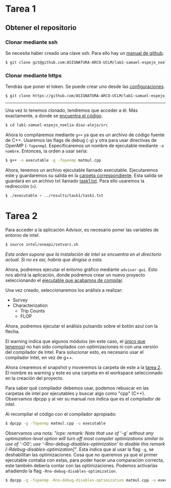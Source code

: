 # Tarea 1

## Obtener el repositorio

### Clonar mediante ssh

Se necesita haber creado una clave ssh.
Para ello hay un [manual de github](https://docs.github.com/en/authentication/connecting-to-github-with-ssh).

``` Bash
$ git clone git@github.com:ASIGNATURA-ARCO-UCLM/lab1-samuel-espejo_noelia-diaz-alejo.git
```

### Clonar mediante https

Tendrás que poner el token.
Se puede crear uno desde las [configuraciones](https://github.com/settings/tokens).

``` Bash
$ git clone https://github.com/ASIGNATURA-ARCO-UCLM/lab1-samuel-espejo_noelia-diaz-alejo
```

---

Una vez lo tenemos clonado, tendremos que acceder a él.
Más exactamente, a donde se [encuentra el código](src/).

``` Bash
$ cd lab1-samuel-espejo_noelia-diaz-alejo/src
```

Ahora lo compilaremos mediante `g++` ya que es un archivo de código fuente de C++.
Usaremos las flags de debug (`-g`) y otra para usar directivas de OpenMP (`-fopenmp`).
Especificaremos un nombre de ejecutable mediante `-o nombre`.
Entonces, la orden a usar sería:

``` Bash
$ g++ -o executable -g -fopenmp matmul.cpp
```

Ahora, tenemos un archivo ejecutable llamado executable.
Ejecutaremos este y guardaremos su salida en la [carpeta correspondiente](results/task1/).
Esta salida se guardará en un archivo txt llamado [task1.txt](results/task1/task1.txt).
Para ello usaremos la redirección (`>`).

``` Bash
$ ./executable > ../results/task1/task1.txt
```

# Tarea 2

Para acceder a la aplicación Advisor, es necesario poner las variables de entorno de intel.

``` Bash
$ source intel/oneapi/setvars.sh
```

*Esta orden supone que la instalación de intel se encuentra en el directorio actual.
Si no es así, habría que dirigise a esta.*

Ahora, podremos ejecutar el entorno gráfico mediante `advisor-gui`.
Esto nos abrirá la aplicación, donde podremos crear un nuevo proyecto seleccionando el [ejecutable que acabamos de compilar](src/executable).

Una vez creado, seleccionaremos los análisis a realizar:

- Survey
- Characterization
  - Trip Counts
  - FLOP

Ahora, podremos ejecutar el análisis pulsando sobre el botón azul con la flecha.

El warning indica que algunos módulos (en este caso, el [único que tenemos](src/matmul.cpp)) no han sido compilados con optimizaciones ni con una versión del compilador de Intel.
Para solucionar esto, es necesario usar el compilador Intel, en vez de g++.

Ahora crearemos el snapshot y moveremos la carpeta de este a la [tarea 2](results/task2/).
El nombre es warning y este es una carpeta en el workspace seleccionado en la creación del proyecto.

Para saber qué compilador debemos usar, podemos rebuscar en las carpetas de intel por ejecutables y buscar algo como "cpp" (C++).
Observamos dpcpp y al ver su manual nos indica que es el compilador de intel.

Al recompilar el código con el compilador apropiado:

``` Bash
$ dpcpp -g -fopenmp matmul.cpp -o executable
```

Observamos una nota:
*"icpx: remark: Note that use of '-g' without any optimization-level option will turn off most compiler optimizations similar to use of '-O0'; use '-Rno-debug-disables-optimization' to disable this remark [-Rdebug-disables-optimization]"*.
Esta indica que al usar la flag `-g`, se deshabilitan las optimizaciones.
Cosa que no queremos ya que el primer ejecutable contaba con estas, para poder hacer una comparación correcta, este también debería contar con las optimizaciones.
Podemos activarlas añadiendo la flag `-Rno-debug-disables-optimization`.

``` Bash
$ dpcpp -g -fopenmp -Rno-debug-disables-optimization matmul.cpp -o executable
```

